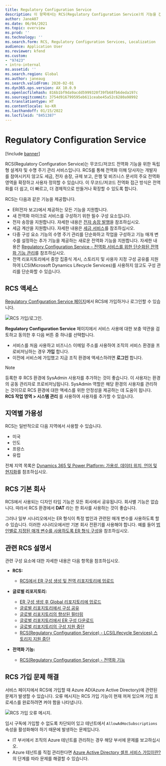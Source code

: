 ```yaml
---
title: Regulatory Configuration Service
description: 이 항목에서는 RCS(Regulatory Configuration Service)의 기능을 간략히 소개하고 서비스에 액세스하는 방법을 설명합니다.
author: JaneA07
ms.date: 06/04/2021
ms.topic: overview
ms.prod: ''
ms.technology: ''
ms.search.form: RCS, Regulatory Configuration Services, Localization
audience: Application User
ms.reviewer: kfend
ms.custom:
- "97423"
- intro-internal
ms.assetid: ''
ms.search.region: Global
ms.author: janeaug
ms.search.validFrom: 2020-02-01
ms.dyn365.ops.version: AX 10.0.9
ms.openlocfilehash: 816b1bf9da9acdd5999320f39fb68fb6deda197c
ms.sourcegitcommit: 3754d916799595eb611ceabe45a52c6280a98992
ms.translationtype: HT
ms.contentlocale: ko-KR
ms.lasthandoff: 01/15/2022
ms.locfileid: "8451387"
---
```

# <a name="regulatory-configuration-service"></a>Regulatory Configuration Service

[!include [banner](../includes/banner.md)]

RCS(Regulatory Configuration Service)는 무코드/저코드 전역화 기능을 위한 독립형 설계자 및 수명 주기 관리 서비스입니다. RCS를 통해 전역화 이해 당사자는 개발자를 참여시키지 않고도 세금, 전자 송장, 규제 보고, 은행 및 비즈니스 문서의 주요 전역화 영역을 확장하고 사용자 정의할 수 있습니다. 이 무코드/저코드 전역화 접근 방식은 전역화를 더 쉽고, 더 빠르고, 더 경제적으로 만들거나 확장할 수 있도록 합니다.

RCS는 다음과 같은 기능을 제공합니다.

- ER(전자 보고)에서 제공하는 모든 기능을 지원합니다.
- 새 전역화 마이크로 서비스를 구성하기 위한 필수 구성 요소입니다.
- 전자 송장을 지원합니다. 자세한 내용은 [전자 송장 발행](/dynamics365-release-plan/2021wave1/finance-operations/dynamics365-finance/electronic-invoicing-add-on-dynamics-365-ga)을 참조하십시오.
- 세금 계산을 지원합니다. 자세한 내용은 [세금 서비스](/dynamics365-release-plan/2021wave1/finance-operations/dynamics365-finance/tax-service-preview)를 참조하십시오.
- 다중 구성 요소 기능의 수명 주기 관리를 단순화하고 작업을 구성하고 기능 매개 변수를 설정하는 추가 기능을 제공하는 새로운 전역화 기능을 지원합니다. 자세한 내용은 [Regulatory Configuration Service – 전역화 서비스를 위한 단순화된 전역화 기능 관리](/dynamics365-release-plan/2021wave1/finance-operations/dynamics365-finance/regulatory-configuration-service-simplified-globalization-feature-management-globalization-services)를 참조하십시오.
- 전역 리포지토리에서 중앙 집중식 게시, 스토리지 및 사용자 지정 구성 공유를 지원하여 LCS(Microsoft Dynamics Lifecycle Services)를 사용하지 않고도 구성 관리를 단순화할 수 있습니다.

## <a name="access-rcs"></a>RCS 액세스

[Regulatory Configuration Service 페이지](https://marketing.configure.global.dynamics.com/)에서 RCS에 가입하거나 로그인할 수 있습니다.

![RCS 가입/로그인.](media/202103_RCS%20Marketing%20page_updated_1.jpg)

**Regulatory Configuration Service** 페이지에서 서비스 사용에 대한 보충 약관을 검토하고 동의한 후 다음 버튼 중 하나를 선택합니다.

- 서비스를 처음 사용하고 비즈니스 이메일 주소를 사용하여 조직의 서비스 환경을 프로비저닝하는 경우 **가입** 합니다.
- 이전에 서비스에 가입했고 지금 조직 환경에 액세스하려면 **로그인** 합니다.

> [!NOTE] 
> 등록한 후 RCS 환경에 SysAdmin 사용자를 추가하는 것이 좋습니다. 이 사용자는 환경의 공동 관리자로 프로비저닝됩니다. SysAdmin 역할은 해당 환경의 사용자를 관리하는 것이므로 RCS 환경에 대한 액세스를 위한 안정성을 제공하는 데 도움이 됩니다. **RCS 작업 영역 > 시스템 관리** 를 사용하여 사용자를 추가할 수 있습니다.

## <a name="regional-availability"></a>지역별 가용성

RCS는 일반적으로 다음 지역에서 사용할 수 있습니다.

- 미국
- 인도
- 프랑스
- 유럽

전체 지역 목록은 [Dynamics 365 및 Power Platform: 가용성, 데이터 위치, 언어 및 현지화](https://aka.ms/dynamics_365_international_availability_deck)를 참조하십시오.

## <a name="rcs-default-company"></a>RCS 기본 회사

RCS에서 사용되는 디자인 타임 기능은 모든 회사에서 공유됩니다. 회사별 기능은 없습니다. 따라서 RCS 환경에서 **DAT** 라는 한 회사를 사용하는 것이 좋습니다.

그러나 일부 시나리오에서는 ER 형식이 특정 법인과 관련된 매개 변수를 사용하도록 할 수 있습니다. 이러한 시나리오에서만 기본 회사 전환기를 사용해야 합니다. 예를 들어 [법인별로 지정된 매개 변수를 사용하도록 ER 형식 구성](../../fin-ops-core/dev-itpro/analytics/er-app-specific-parameters-configure-format.md)을 참조하십시오.

## <a name="related-rcs-documentation"></a>관련 RCS 설명서

관련 구성 요소에 대한 자세한 내용은 다음 항목을 참조하십시오.

- **RCS:**

    - [RCS에서 ER 구성 생성 및 전역 리포지토리에 업로드](rcs-global-repo-upload.md)

- **글로벌 리포지토리:**

    - [ER 구성 생성 후 Global 리포지토리에 업로드](rcs-global-repo-upload.md)
    - [글로벌 리포지토리에서 구성 공유](rcs-global-repo-share-configuration.md)
    - [글로벌 리포지토리의 향상된 필터링](enhanced-filtering-global-repo.md)
    - [글로벌 리포지토리에서 ER 구성 다운로드](../../fin-ops-core/dev-itpro/analytics/er-download-configurations-global-repo.md)
    - [글로벌 리포지토리의 구성 지원 중단](discontinuing-configurations-rcs-global-repo.md)
    - [RCS(Regulatory Configuration Service) - LCS(Lifecycle Services) 스토리지 지원 중단](rcs-lcs-repo-dep-faq.md)

- **전역화 기능:**

    - [RCS(Regulatory Configuration Service) - 전역화 기능](/dynamics365-release-plan/2021wave1/finance-operations/dynamics365-finance/regulatory-configuration-service-simplified-globalization-feature-management-globalization-services)


## <a name="troubleshooting-rcs-sign-up"></a>RCS 가입 문제 해결

서비스 페이지에서 RCS에 가입할 때 Azure AD(Azure Active Directory)에 관련된 문제가 발생할 수 있습니다. 오류 메시지는 RCS 가입 기능이 현재 꺼져 있으며 가입 프로세스를 완료하려면 켜야 함을 나타냅니다.

![RCS 가입 오류 메시지.](media/01_RCSSignUpError.jpg)

임시 구독에 가입할 수 없도록 차단되어 있고 테넌트에서 `AllowAdHocSubscriptions` 속성을 활성화해야 하기 때문에 발생하는 문제입니다. 

- IT 부서에서 조직의 Azure 테넌트를 관리하는 경우 해당 부서에 문제를 보고하십시오.
- Azure 테넌트를 직접 관리한다면 [Azure Active Directory 셀프 서비스 가입이란?](/azure/active-directory/enterprise-users/directory-self-service-signup#how-do-i-control-self-service-settings)의 단계를 따라 문제를 해결할 수 있습니다.
